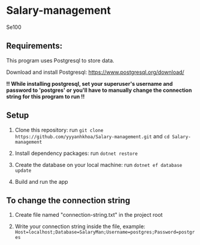 # Salary-management
Se100


## Requirements:
This program uses Postgresql to store data.

Download and install Postgresql: https://www.postgresql.org/download/ 

**!! While installing postgresql, set your superuser's username and password to 'postgres' or you'll have to manually change the connection string for this program to run !!**

## Setup
1. Clone this repository: run `git clone https://github.com/yyyanhkhoa/Salary-management.git` and `cd Salary-management`

2. Install dependency packages: run `dotnet restore`

3. Create the database on your local machine: run `dotnet ef database update`

4. Build and run the app

## To change the connection string
1. Create file named "connection-string.txt" in the project root

2. Write your connection string inside the file, example: `Host=localhost;Database=SalaryMan;Username=postgres;Password=postgres`
